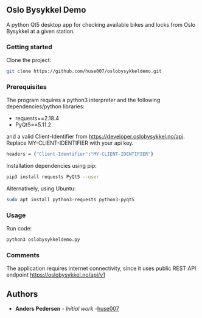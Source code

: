 ## Oslo Bysykkel Demo
A python Qt5 desktop app for checking available bikes and locks from Oslo Bysykkel at a given station.

### Getting started
Clone the project:
```sh
git clone https://github.com/huse007/oslobysykkeldemo.git
```
### Prerequisites
The program requires a python3 interpreter and the following dependencies/python libraries:     
* requests==2.18.4  
* PyQt5==5.11.2    
  
and a valid Client-Identifier from https://developer.oslobysykkel.no/api.  
Replace MY-CLIENT-IDENTIFIER with your api key.  
```sh
headers = {"Client-Identifier":"MY-CLIENT-IDENTIFIER"}
```

Installation dependencies using pip:
```sh
pip3 install requests PyQt5 --user
```
Alternatively, using Ubuntu:
```sh
sudo apt install python3-requests python3-pyqt5
```
### Usage  
Run code:
```sh
python3 oslobysykkeldemo.py
```

### Comments
The application requires internet connectivity, since it uses 
public REST API endpoint https://oslobysykkel.no/api/v1

## Authors
* **Anders Pedersen** - *Initial work* -[huse007](https://github.com/huse007)